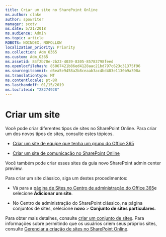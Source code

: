 ```yaml
---
title: Criar um site no SharePoint Online
ms.author: clake
author: spowriter
manager: scotv
ms.date: 5/21/2018
ms.audience: Admin
ms.topic: article
ROBOTS: NOINDEX, NOFOLLOW
localization_priority: Priority
ms.collection: Adm_O365
ms.custom: Adm_O365
ms.assetid: 84f2b70e-2b23-4039-8305-85783798feed
ms.openlocfilehash: 85067421b86ed4128aac21bd797c623c31375f96
ms.sourcegitcommit: d6ea5e9458a2b8ceaab3ac4bd483e1130b9a398a
ms.translationtype: MT
ms.contentlocale: pt-BR
ms.lasthandoff: 01/15/2019
ms.locfileid: "28274928"
---
```

# <a name="create-a-site"></a>Criar um site

Você pode criar diferentes tipos de sites no SharePoint Online. Para criar um dos novos tipos de sites, consulte estes tópicos.
  
- [Criar um site de equipe que tenha um grupo do Office 365](https://go.microsoft.com/fwlink/?linkid=866292)
    
- [Criar um site de comunicação no SharePoint Online](https://go.microsoft.com/fwlink/?linkid=866294)
    
Você também pode criar esses sites da guia novo SharePoint admin center preview.
  
Para criar um site clássico, siga um destes procedimentos:
  
- Vá para a [página de Sites no Centro de administração do Office 365](https://portal.office.com/adminportal/home#/SitesList)e selecione **Adicionar um site**.
    
- No Centro de administração do SharePoint clássico, na página conjuntos de sites, selecione **novo** \> **Conjunto de sites particulares**.
    
Para obter mais detalhes, consulte [criar um conjunto de sites](https://go.microsoft.com/fwlink/?linkid=866295). Para informações sobre permitindo que os usuários criem seus próprios sites, consulte [Gerenciar a criação de sites no SharePoint Online](https://go.microsoft.com/fwlink/?linkid=866296).
  

